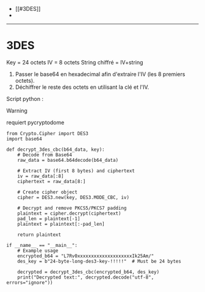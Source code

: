 
- [[#3DES]]
- 


----
# 3DES

Key = 24 octets
IV = 8 octets
String chiffré = IV+string


1. Passer le base64 en hexadecimal afin d'extraire l'IV (les 8 premiers octets).
2. Déchiffrer le reste des octets en utilisant la clé et l'IV.

Script python :

> [!WARNING]
> requiert pycryptodome

```
from Crypto.Cipher import DES3
import base64

def decrypt_3des_cbc(b64_data, key):
    # Decode from Base64
    raw_data = base64.b64decode(b64_data)
    
    # Extract IV (first 8 bytes) and ciphertext
    iv = raw_data[:8]
    ciphertext = raw_data[8:]
    
    # Create cipher object
    cipher = DES3.new(key, DES3.MODE_CBC, iv)
    
    # Decrypt and remove PKCS5/PKCS7 padding
    plaintext = cipher.decrypt(ciphertext)
    pad_len = plaintext[-1]
    plaintext = plaintext[:-pad_len]
    
    return plaintext

if __name__ == "__main__":
    # Example usage
    encrypted_b64 = "L7Rv0xxxxxxxxxxxxxxxxxxxxIk25Am/"
    des_key = b"24-byte-long-des3-key-!!!!!"  # Must be 24 bytes
    
    decrypted = decrypt_3des_cbc(encrypted_b64, des_key)
    print("Decrypted text:", decrypted.decode("utf-8", errors="ignore"))

```

